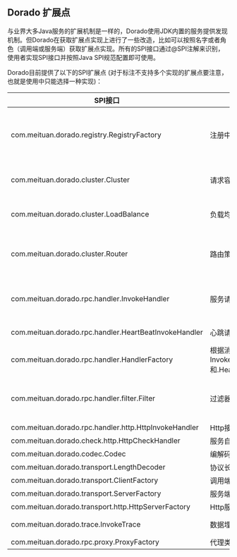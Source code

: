 
## Dorado 扩展点

与业界大多Java服务的扩展机制是一样的，Dorado使用JDK内置的服务提供发现机制。但Dorado在获取扩展点实现上进行了一些改造，比如可以按照名字或者角色（调用端或服务端）获取扩展点实现。所有的SPI接口通过@SPI注解来识别，使用者实现SPI接口并按照Java SPI规范配置即可使用。

Dorado目前提供了以下的SPI扩展点 (对于标注不支持多个实现的扩展点要注意，也就是使用中只能选择一种实现)：

| SPI接口 | 说明 | 默认实现 |
| --- | --- | --- |
| com.meituan.dorado.registry.RegistryFactory | 注册中心 | MnsRegistryFactory(集成开源组件MNS)、ZookeeperRegistryFactory、MockRegistryFactory(用于无注册中心服务时测试) |
| com.meituan.dorado.cluster.Cluster | 请求容错策略 | FailoverCluster(失败直接返回)、FailbackCluster(失败后重试其他节点)、FailOverCluster(失败重发) |
| com.meituan.dorado.cluster.LoadBalance | 负载均衡策略 | RandomLoadBalance(随机权重)、RoundRobinLoadBalance(加权轮询) |
| com.meituan.dorado.cluster.Router | 路由策略 | NoneRouter ；路由一般跟节点部署强相关，Dorado暂未提供默认实现，若使用OCTO-NS获取则是经过路由的服务列表|
| com.meituan.dorado.rpc.handler.InvokeHandler | 服务请求处理类 | DoradoInvokerInvokeHandler(调用端请求处理)、DoradoProviderInvokeHandler(服务端请求处理) |
| com.meituan.dorado.rpc.handler.HeartBeatInvokeHandler | 心跳请求处理 | ScannerHeartBeatInvokeHandler (OCTO-Scanner心跳处理)|
| com.meituan.dorado.rpc.handler.HandlerFactory | 根据消息类型获取InvokeHandler和.HeartBeatInvokeHandler | DoradoHandlerFactory |
| com.meituan.dorado.rpc.handler.filter.Filter | 过滤器实现 | DoradoInvokerTraceFilter(用于调用端埋点)、DoradoProviderTraceFilter(用于服务端埋点) |
| com.meituan.dorado.rpc.handler.http.HttpInvokeHandler | Http接口测试 | DoradoHttpInvokeHandler |
| com.meituan.dorado.check.http.HttpCheckHandler | 服务自检 | DoradoHttpCheckHandler |
| com.meituan.dorado.codec.Codec | 编解码 | OctoCodec |
| com.meituan.dorado.transport.LengthDecoder | 协议长度解码 | DoradoLengthDecoder |
| com.meituan.dorado.transport.ClientFactory | 调用端传输模块 | NettyClientFactory |
| com.meituan.dorado.transport.ServerFactory | 服务端传输模块 | NettyServerFactory |
| com.meituan.dorado.transport.http.HttpServerFactory | Http服务 | NettyHttpServerFactory |
| com.meituan.dorado.trace.InvokeTrace | 数据埋点 | CatInvokeTrace(集成开源组件Cat) |
| com.meituan.dorado.rpc.proxy.ProxyFactory | 代理类 | JdkProxyFactory |
     
                                                                          

